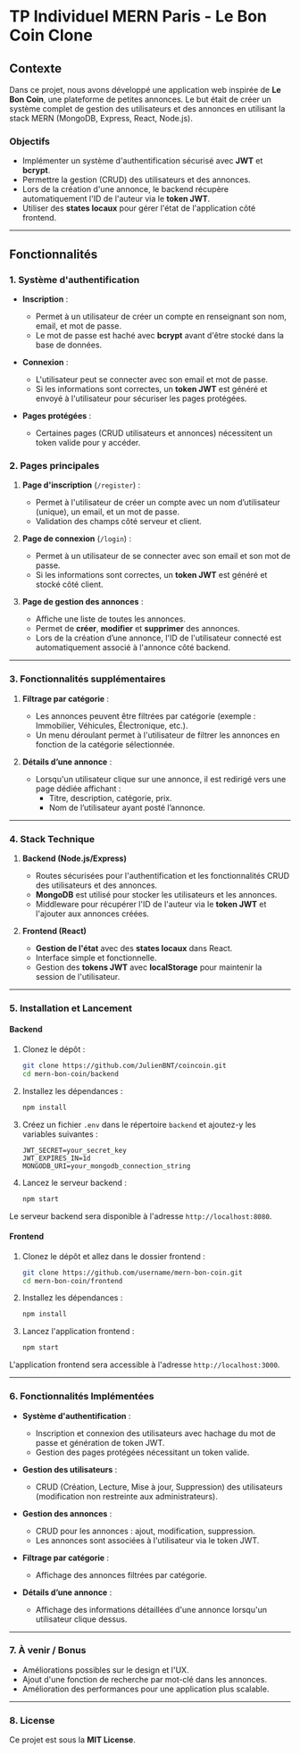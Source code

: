 # TP Individuel MERN Paris - Le Bon Coin Clone

## Contexte

Dans ce projet, nous avons développé une application web inspirée de **Le Bon Coin**, une plateforme de petites annonces. Le but était de créer un système complet de gestion des utilisateurs et des annonces en utilisant la stack MERN (MongoDB, Express, React, Node.js).

### Objectifs

- Implémenter un système d'authentification sécurisé avec **JWT** et **bcrypt**.
- Permettre la gestion (CRUD) des utilisateurs et des annonces.
- Lors de la création d'une annonce, le backend récupère automatiquement l'ID de l'auteur via le **token JWT**.
- Utiliser des **states locaux** pour gérer l'état de l'application côté frontend.

---

## Fonctionnalités

### 1. Système d'authentification

- **Inscription** :
    - Permet à un utilisateur de créer un compte en renseignant son nom, email, et mot de passe.
    - Le mot de passe est haché avec **bcrypt** avant d'être stocké dans la base de données.
  
- **Connexion** :
    - L'utilisateur peut se connecter avec son email et mot de passe.
    - Si les informations sont correctes, un **token JWT** est généré et envoyé à l'utilisateur pour sécuriser les pages protégées.

- **Pages protégées** :
    - Certaines pages (CRUD utilisateurs et annonces) nécessitent un token valide pour y accéder.

### 2. Pages principales

1. **Page d'inscription** (`/register`) :
    - Permet à l'utilisateur de créer un compte avec un nom d’utilisateur (unique), un email, et un mot de passe.
    - Validation des champs côté serveur et client.

2. **Page de connexion** (`/login`) :
    - Permet à un utilisateur de se connecter avec son email et son mot de passe.
    - Si les informations sont correctes, un **token JWT** est généré et stocké côté client.

3. **Page de gestion des annonces** :
    - Affiche une liste de toutes les annonces.
    - Permet de **créer**, **modifier** et **supprimer** des annonces.
    - Lors de la création d’une annonce, l'ID de l'utilisateur connecté est automatiquement associé à l'annonce côté backend.

---

### 3. Fonctionnalités supplémentaires

1. **Filtrage par catégorie** :
    - Les annonces peuvent être filtrées par catégorie (exemple : Immobilier, Véhicules, Électronique, etc.).
    - Un menu déroulant permet à l'utilisateur de filtrer les annonces en fonction de la catégorie sélectionnée.

2. **Détails d’une annonce** :
    - Lorsqu'un utilisateur clique sur une annonce, il est redirigé vers une page dédiée affichant :
        - Titre, description, catégorie, prix.
        - Nom de l’utilisateur ayant posté l’annonce.

---

### 4. Stack Technique

1. **Backend (Node.js/Express)**
    - Routes sécurisées pour l'authentification et les fonctionnalités CRUD des utilisateurs et des annonces.
    - **MongoDB** est utilisé pour stocker les utilisateurs et les annonces.
    - Middleware pour récupérer l'ID de l'auteur via le **token JWT** et l'ajouter aux annonces créées.

2. **Frontend (React)**
    - **Gestion de l'état** avec des **states locaux** dans React.
    - Interface simple et fonctionnelle.
    - Gestion des **tokens JWT** avec **localStorage** pour maintenir la session de l'utilisateur.

---

### 5. Installation et Lancement

#### Backend

1. Clonez le dépôt :

    ```bash
    git clone https://github.com/JulienBNT/coincoin.git
    cd mern-bon-coin/backend
    ```

2. Installez les dépendances :

    ```bash
    npm install
    ```

3. Créez un fichier `.env` dans le répertoire `backend` et ajoutez-y les variables suivantes :

    ```
    JWT_SECRET=your_secret_key
    JWT_EXPIRES_IN=1d
    MONGODB_URI=your_mongodb_connection_string
    ```

4. Lancez le serveur backend :

    ```bash
    npm start
    ```

Le serveur backend sera disponible à l'adresse `http://localhost:8080`.

#### Frontend

1. Clonez le dépôt et allez dans le dossier frontend :

    ```bash
    git clone https://github.com/username/mern-bon-coin.git
    cd mern-bon-coin/frontend
    ```

2. Installez les dépendances :

    ```bash
    npm install
    ```

3. Lancez l'application frontend :

    ```bash
    npm start
    ```

L'application frontend sera accessible à l'adresse `http://localhost:3000`.

---

### 6. Fonctionnalités Implémentées

- **Système d'authentification** :
    - Inscription et connexion des utilisateurs avec hachage du mot de passe et génération de token JWT.
    - Gestion des pages protégées nécessitant un token valide.

- **Gestion des utilisateurs** :
    - CRUD (Création, Lecture, Mise à jour, Suppression) des utilisateurs (modification non restreinte aux administrateurs).

- **Gestion des annonces** :
    - CRUD pour les annonces : ajout, modification, suppression.
    - Les annonces sont associées à l'utilisateur via le token JWT.

- **Filtrage par catégorie** :
    - Affichage des annonces filtrées par catégorie.

- **Détails d’une annonce** :
    - Affichage des informations détaillées d'une annonce lorsqu'un utilisateur clique dessus.

---

### 7. À venir / Bonus

- Améliorations possibles sur le design et l'UX.
- Ajout d'une fonction de recherche par mot-clé dans les annonces.
- Amélioration des performances pour une application plus scalable.

---

### 8. License

Ce projet est sous la **MIT License**.